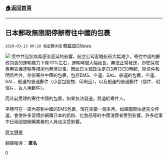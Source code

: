 ###  [:house:返回首頁](https://github.com/ourhimalayas/txt)
---

## 日本郵政無限期停辦寄往中國的包裹
`2020-03-13 00:28 秘密翻译组` [轉載自GNews](https://gnews.org/zh-hant/139912/)

![](https://s3-ap-northeast-1.amazonaws.com/news.guo.offload.media/wp-content/uploads/2020/03/13002737/2-27.jpg)
受中共冠狀病毒感染蔓延的影響，航空公司客機航班大幅減少，寄往中國的郵政包裹的運輸能力下降70%左右，運輸時間大幅延長，無法正常發送，即使採取專用貨機運輸等措施也無濟於事，因此日本郵政決定自3月13日0時起，除信件和明信片外，停辦寄往中國的包裹，包括EMS、空運、SAL、船運的包裹，空運、SAL、船運的普通郵件（小型包裝物、印刷品），以及船運的普通郵件（信件、明信片、盲人用郵件）。

而此前受理的寄往中國的包裹，如果無法發送，將退給寄件人。

平時可在一周內寄到中國的EMS包裹，現在需要一個多月。如果國際快遞完全停運，會使許多習慣於網購日本的奶粉、化妝品等的中國消費者受到影響。許多從事中日兩國間網購業務的人員也深受影響。

[原文鏈接](https://www3.nhk.or.jp/news/html/20200312/k10012328191000.html)

翻譯報導： **匿名**

0
